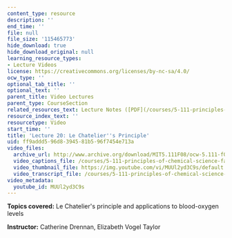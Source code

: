 ```yaml
---
content_type: resource
description: ''
end_time: ''
file: null
file_size: '115465773'
hide_download: true
hide_download_original: null
learning_resource_types:
- Lecture Videos
license: https://creativecommons.org/licenses/by-nc-sa/4.0/
ocw_type: ''
optional_tab_title: ''
optional_text: ''
parent_title: Video Lectures
parent_type: CourseSection
related_resources_text: Lecture Notes ([PDF](/courses/5-111-principles-of-chemical-science-fall-2008/resources/lecnotes20))
resource_index_text: ''
resourcetype: Video
start_time: ''
title: 'Lecture 20: Le Chatelier''s Principle'
uid: ff9addd5-96d8-3945-81b5-96f7454e713a
video_files:
  archive_url: http://www.archive.org/download/MIT5.111F08/ocw-5.111-f08-lec20_300k.mp4
  video_captions_file: /courses/5-111-principles-of-chemical-science-fall-2008/7a21f631c8045279ae2aeef6914ce335_MUUl2yd3C9s.vtt
  video_thumbnail_file: https://img.youtube.com/vi/MUUl2yd3C9s/default.jpg
  video_transcript_file: /courses/5-111-principles-of-chemical-science-fall-2008/332ea1d3c8312cece24c82138585465b_MUUl2yd3C9s.pdf
video_metadata:
  youtube_id: MUUl2yd3C9s
---
```


**Topics covered:** Le Chatelier's principle and applications to blood-oxygen levels

**Instructor:** Catherine Drennan, Elizabeth Vogel Taylor

